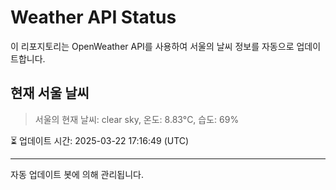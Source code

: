 
# Weather API Status

이 리포지토리는 OpenWeather API를 사용하여 서울의 날씨 정보를 자동으로 업데이트합니다.

## 현재 서울 날씨
> 서울의 현재 날씨: clear sky, 온도: 8.83°C, 습도: 69%

⏳ 업데이트 시간: 2025-03-22 17:16:49 (UTC)

---
자동 업데이트 봇에 의해 관리됩니다.
